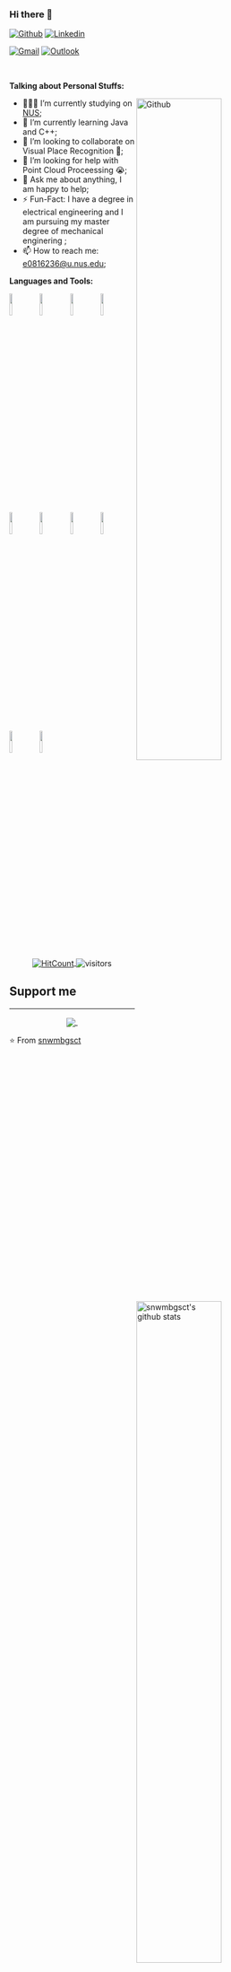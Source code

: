 ### Hi there 👋

<!--
**snwmbgsct/snwmbgsct** is a ✨ _special_ ✨ repository because its `README.md` (this file) appears on your GitHub profile.

Here are some ideas to get you started:

- 🔭 I’m currently working on ...
- 🌱 I’m currently learning ...
- 👯 I’m looking to collaborate on ...
- 🤔 I’m looking for help with ...
- 💬 Ask me about ...
- 📫 How to reach me: ...
- 😄 Pronouns: ...
- ⚡ Fun fact: ...
-->
<!-- Your badges
You can use the website to generate badges: https://shields.io/
-->

[![Github](https://img.shields.io/badge/-Github-000?style=flat&logo=Github&logoColor=white)](https://github.com/snwmbgsct)
[![Linkedin](https://img.shields.io/badge/-LinkedIn-blue?style=flat&logo=Linkedin&logoColor=white)](https://www.linkedin.com/in/murillo-comino-6124ab49/)
<!-- [![Instagram](https://img.shields.io/badge/-Instagram-c13584?style=flat&labelColor=c13584&logo=instagram&logoColor=white)](https://www.instagram.com/) -->
[![Gmail](https://img.shields.io/badge/-Gmail-c14438?style=flat&logo=Gmail&logoColor=white)](mailto:chengranyuan@gmail.com)
[![Outlook](https://img.shields.io/badge/-Outlook-0078D4?style=flat&logo=Microsoft-Outlook&logoColor=white)](mailto:e0816236@u.nus.edu)

&nbsp;

<!-- Talking about you -->
**Talking about Personal Stuffs:**

<!-- Any image aligned to the right. Beware the width -->
<img width="55%" align="right" alt="Github" src="https://raw.githubusercontent.com/onimur/.github/master/.resources/git-header.svg" />

- 👨🏽‍💻 I’m currently studying on [NUS](https://github.com/onimur/handle-path-oz);
- 🌱 I’m currently learning Java and C++; 
- 👯 I’m looking to collaborate on Visual Place Recognition 🤝;
- 🤔 I’m looking for help with Point Cloud Proceessing 😭;
- 💬 Ask me about anything, I am happy to help;
- ⚡️ Fun-Fact: I have a degree in electrical engineering and I am pursuing my master degree of mechanical enginering ;
- 📫 How to reach me: e0816236@u.nus.edu;

**Languages and Tools:** 

<!-- Your github readme stats
You can use this api: https://github.com/anuraghazra/github-readme-stats
-->
<p>
  <a href="https://github.com/snwmbgsct/handle-path-oz">
    <img width="55%" align="right" alt="snwmbgsct's github stats" src="https://github-readme-stats.vercel.app/api?username=snwmbgsct&show_icons=true&hide_border=true" />
  </a>
  
  <!-- Your languages and tools. Be careful with the alignment. 
  You can use this sites to get logos: https://www.vectorlogo.zone or https://simpleicons.org/
  -->
  <code><img width="10%" src="https://www.vectorlogo.zone/logos/java/java-ar21.svg"></code>
  <code><img width="10%" src="https://www.vectorlogo.zone/logos/python/python-ar21.svg"></code>
  <code><img width="10%" src="https://www.vectorlogo.zone/logos/circleci/circleci-ar21.svg"></code>
  <code><img width="10%" src="https://www.vectorlogo.zone/logos/json/json-ar21.svg"></code>
  <br />
  <code><img width="10%" src="https://www.vectorlogo.zone/logos/mysql/mysql-ar21.svg"></code>
  <code><img width="10%" src="https://www.vectorlogo.zone/logos/sqlite/sqlite-ar21.svg"></code>
  <code><img width="10%" src="https://www.vectorlogo.zone/logos/firebase/firebase-ar21.svg"></code>
  <code><img width="10%" src="https://www.vectorlogo.zone/logos/git-scm/git-scm-ar21.svg"></code>
  <br />
  <code><img width="10%" src="https://www.vectorlogo.zone/logos/yaml/yaml-ar21.svg"></code>
  <code><img width="10%" src="https://www.vectorlogo.zone/logos/gnu_bash/gnu_bash-ar21.svg"></code>
</p>

<!-- Your hits or visitors
site: http://hits.dwyl.com or https://visitor-badge.glitch.me
Both apis are in trouble due to the number of requests, if you know any other to register visitors, great
-->
<p align="center">
  <a href="http://hits.dwyl.com/snwmbgsct/snwmbgsct" target="_blank">
    <img align="center" alt="HitCount" src="http://hits.dwyl.com/snwmbgsct/snwmbgsct.svg" />
  </a>
    <img align="center" alt="visitors" src="https://visitor-badge.glitch.me/badge?page_id=snwmbgsct.snwmbgsct" />
</p>

## Support me
<!-- Your support, if you have it 
I created these images, feel free to use them.
-->
<p align="center">
  <!-- <a href="https://www.patreon.com/onimur" target="_blank"> -->
    <!-- <img width="18%" alt="Check my Patreon" src="https://raw.githubusercontent.com/onimur/.github/master/.resources/support-patreon.png"/> -->
  <!-- </a> -->
  <!-- <a href="https://www.paypal.com/cgi-bin/webscr?cmd=_donations&business=YUTBBKXR2XCPJ" target="_blank"> -->
      <!-- <img width="18%" alt="Donate with Paypal" src="https://raw.githubusercontent.com/onimur/.github/master/.resources/support-paypal.png"/> -->
  <!-- </a> -->
  <!-- <a href="https://www.buymeacoffee.com/onimur" target="_blank"> -->
      <!-- <img width="18%" alt="Buy me a coffee" src="https://raw.githubusercontent.com/onimur/.github/master/.resources/support-buy-coffee.png"/> -->
  <!-- </a> -->
</p>

---

<!-- Its main projects -->
<p align="center">
  <a href="https://github.com/snwmbgsct/snwmbgsct">
    <img align="center" src="https://github.com/snwmbgsct/snwmbgsct" />
  </a>
  <a href="">
    <img align="center" src="" />
  </a>
</p>

<!-- This readme was created by snwmbgsct- https://github.com/snwmbgsct-->
⭐️ From [snwmbgsct](https://github.com/snwmbgsct)

